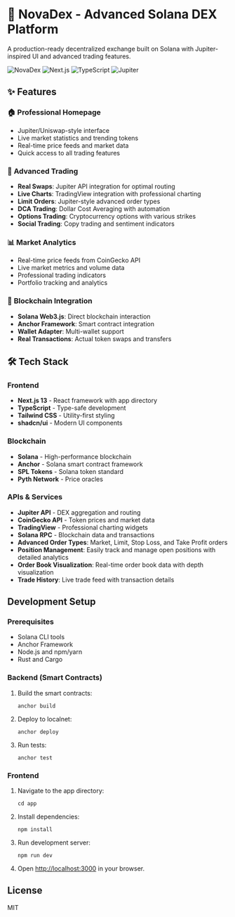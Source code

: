 # 🚀 NovaDex - Advanced Solana DEX Platform

A production-ready decentralized exchange built on Solana with Jupiter-inspired UI and advanced trading features.

![NovaDex](https://img.shields.io/badge/Solana-DEX-9945ff?style=for-the-badge&logo=solana)
![Next.js](https://img.shields.io/badge/Next.js-13-black?style=for-the-badge&logo=next.js)
![TypeScript](https://img.shields.io/badge/TypeScript-007acc?style=for-the-badge&logo=typescript)
![Jupiter](https://img.shields.io/badge/Jupiter-API-19fb9b?style=for-the-badge)

## ✨ Features

### 🏠 **Professional Homepage**
- Jupiter/Uniswap-style interface
- Live market statistics and trending tokens
- Real-time price feeds and market data
- Quick access to all trading features

### 💱 **Advanced Trading**
- **Real Swaps**: Jupiter API integration for optimal routing
- **Live Charts**: TradingView integration with professional charting
- **Limit Orders**: Jupiter-style advanced order types
- **DCA Trading**: Dollar Cost Averaging with automation
- **Options Trading**: Cryptocurrency options with various strikes
- **Social Trading**: Copy trading and sentiment indicators

### 📊 **Market Analytics**
- Real-time price feeds from CoinGecko API
- Live market metrics and volume data
- Professional trading indicators
- Portfolio tracking and analytics

### 🔗 **Blockchain Integration**
- **Solana Web3.js**: Direct blockchain interaction
- **Anchor Framework**: Smart contract integration
- **Wallet Adapter**: Multi-wallet support
- **Real Transactions**: Actual token swaps and transfers

## 🛠 Tech Stack

### Frontend
- **Next.js 13** - React framework with app directory
- **TypeScript** - Type-safe development
- **Tailwind CSS** - Utility-first styling
- **shadcn/ui** - Modern UI components

### Blockchain
- **Solana** - High-performance blockchain
- **Anchor** - Solana smart contract framework
- **SPL Tokens** - Solana token standard
- **Pyth Network** - Price oracles

### APIs & Services
- **Jupiter API** - DEX aggregation and routing
- **CoinGecko API** - Token prices and market data
- **TradingView** - Professional charting widgets
- **Solana RPC** - Blockchain data and transactions
- **Advanced Order Types**: Market, Limit, Stop Loss, and Take Profit orders
- **Position Management**: Easily track and manage open positions with detailed analytics
- **Order Book Visualization**: Real-time order book data with depth visualization
- **Trade History**: Live trade feed with transaction details

## Development Setup

### Prerequisites

- Solana CLI tools
- Anchor Framework
- Node.js and npm/yarn
- Rust and Cargo

### Backend (Smart Contracts)

1. Build the smart contracts:
   ```
   anchor build
   ```

2. Deploy to localnet:
   ```
   anchor deploy
   ```

3. Run tests:
   ```
   anchor test
   ```

### Frontend

1. Navigate to the app directory:
   ```
   cd app
   ```

2. Install dependencies:
   ```
   npm install
   ```

3. Run development server:
   ```
   npm run dev
   ```

4. Open [http://localhost:3000](http://localhost:3000) in your browser.

## License

MIT
